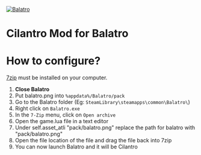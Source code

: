 [![Balatro](https://www.playbalatro.com/assets/logo2-C9SU2BrI.png)](https://www.playbalatro.com/)

# Cilantro Mod for Balatro

# How to configure?

[7zip](https://7-zip.org/) must be installed on your computer.

1. **Close Balatro**
2. Put balatro.png into `%appdata%/Balatro/pack`
3. Go to the Balatro folder (Eg: `SteamLibrary\steamapps\common\Balatro\`)
4. Right click on `Balatro.exe`
5. In the `7-Zip` menu, click on `Open archive`
6. Open the game.lua file in a text editor
7. Under self.asset_atli "pack/balatro.png" replace the path for balatro with "pack/balatro.png"
8. Open the file location of the file and drag the file back into 7zip
9. You can now launch Balatro and it will be Cilantro
